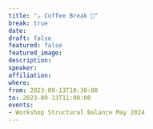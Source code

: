 ```yaml
---
title: "☕️ Coffee Break 🥐"
break: true
date:
draft: false
featured: false
featured_image:
description:
speaker:
affiliation:
where:
from: 2023-09-13T10:30:00
to: 2023-09-13T11:00:00
events:
- Workshop Structural Balance May 2024
---
```


